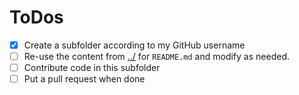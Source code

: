 # ToDos

- [x] Create a subfolder according to my GitHub username
- [ ] Re-use the content from [../](../) for `README.md` and modify as needed.
- [ ] Contribute code in this subfolder
- [ ] Put a pull request when done
